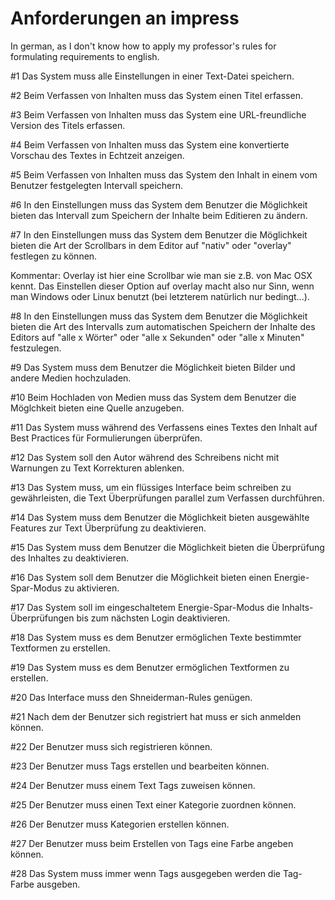 # Anforderungen an impress

In german, as I don't know how to apply my professor's rules for formulating requirements to english.

#1
Das System
muss
alle Einstellungen
in einer Text-Datei speichern.

#2
Beim Verfassen von Inhalten
muss
das System
einen Titel
erfassen.

#3
Beim Verfassen von Inhalten
muss
das System
eine URL-freundliche Version des Titels
erfassen.

#4
Beim Verfassen von Inhalten
muss
das System
eine konvertierte Vorschau des Textes
in Echtzeit
anzeigen.

#5
Beim Verfassen von Inhalten
muss
das System
den Inhalt
in einem vom Benutzer festgelegten Intervall
speichern.

#6
In den Einstellungen
muss
das System
dem Benutzer die Möglichkeit bieten
das Intervall zum Speichern der Inhalte beim Editieren
zu ändern.

#7
In den Einstellungen
muss
das System
dem Benutzer die Möglichkeit bieten
die Art der Scrollbars in dem Editor
auf "nativ" oder "overlay"
festlegen zu können.

Kommentar: Overlay ist hier eine Scrollbar wie man sie z.B. von Mac OSX kennt. Das Einstellen dieser Option auf overlay macht also nur Sinn, wenn man Windows oder Linux benutzt (bei letzterem natürlich nur bedingt...).

#8
In den Einstellungen
muss
das System
dem Benutzer die Möglichkeit bieten
die Art des Intervalls zum automatischen Speichern der Inhalte des Editors
auf "alle x Wörter" oder "alle x Sekunden" oder "alle x Minuten"
festzulegen.

#9
Das System
muss
dem Benutzer die Möglichkeit bieten
Bilder und andere Medien
hochzuladen.

#10
Beim Hochladen von Medien
muss
das System
dem Benutzer die Möglchkeit bieten
eine Quelle
anzugeben.

#11
Das System
muss
während des Verfassens eines Textes
den Inhalt
auf Best Practices für Formulierungen überprüfen.

#12
Das System
soll
den Autor
während des Schreibens
nicht mit Warnungen zu Text Korrekturen ablenken.

#13
Das System
muss,
um ein flüssiges Interface beim schreiben zu gewährleisten,
die Text Überprüfungen parallel zum Verfassen durchführen.

#14
Das System
muss
dem Benutzer die Möglichkeit bieten
ausgewählte Features zur Text Überprüfung zu deaktivieren.

#15
Das System
muss
dem Benutzer die Möglichkeit bieten
die Überprüfung des Inhaltes zu deaktivieren.

#16
Das System
soll
dem Benutzer die Möglichkeit bieten
einen Energie-Spar-Modus zu aktivieren.

#17
Das System
soll
im eingeschaltetem Energie-Spar-Modus
die Inhalts-Überprüfungen bis zum nächsten Login deaktivieren.

#18
Das System
muss
es dem Benutzer ermöglichen Texte bestimmter Textformen zu erstellen.

#19
Das System
muss
es dem Benutzer ermöglichen Textformen
zu erstellen.

#20
Das Interface
muss
den Shneiderman-Rules
genügen.

#21
Nach dem der Benutzer sich registriert hat
muss
er sich anmelden können.

#22
Der Benutzer
muss
sich registrieren können.

#23
Der Benutzer
muss
Tags
erstellen und bearbeiten können.

#24
Der Benutzer
muss
einem Text Tags zuweisen können.

#25
Der Benutzer
muss
einen Text einer Kategorie zuordnen können.

#26
Der Benutzer
muss
Kategorien erstellen können.

#27
Der Benutzer
muss
beim Erstellen von Tags
eine Farbe angeben können.

#28
Das System
muss
immer wenn Tags ausgegeben werden
die Tag-Farbe ausgeben.